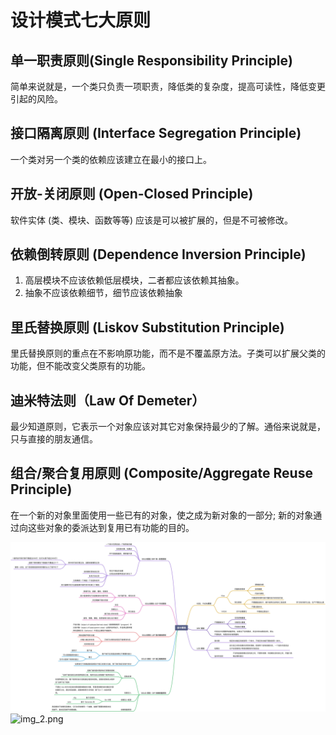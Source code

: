 # 设计模式七大原则

## 单一职责原则(Single Responsibility Principle)
简单来说就是，一个类只负责一项职责，降低类的复杂度，提高可读性，降低变更引起的风险。

## 接口隔离原则 (Interface Segregation Principle)
一个类对另一个类的依赖应该建立在最小的接口上。

## 开放-关闭原则 (Open-Closed Principle)
软件实体 (类、模块、函数等等) 应该是可以被扩展的，但是不可被修改。

## 依赖倒转原则 (Dependence Inversion Principle)
1. 高层模块不应该依赖低层模块，二者都应该依赖其抽象。
2. 抽象不应该依赖细节，细节应该依赖抽象

## 里氏替换原则 (Liskov Substitution Principle)
里氏替换原则的重点在不影响原功能，而不是不覆盖原方法。子类可以扩展父类的功能，但不能改变父类原有的功能。

## 迪米特法则（Law Of Demeter）
最少知道原则，它表示一个对象应该对其它对象保持最少的了解。通俗来说就是，只与直接的朋友通信。

## 组合/聚合复用原则 (Composite/Aggregate Reuse Principle)
在一个新的对象里面使用一些已有的对象，使之成为新对象的一部分; 新的对象通过向这些对象的委派达到复用已有功能的目的。

![img_1.png](img_1.png)
![img_2.png](img_2.png)